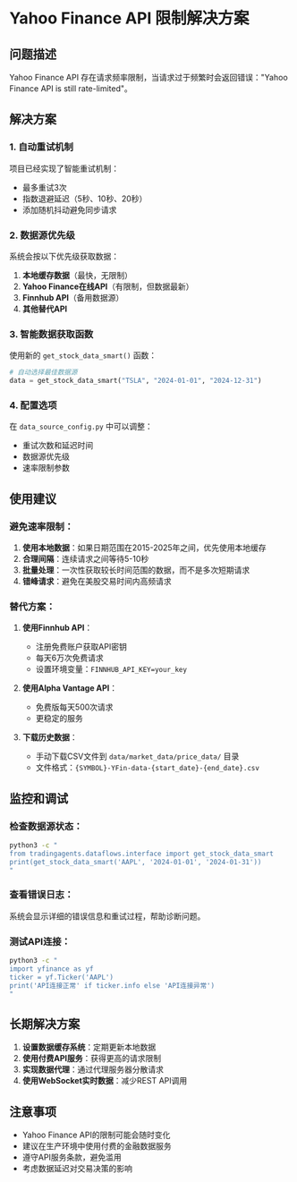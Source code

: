 # Yahoo Finance API 限制解决方案

## 问题描述
Yahoo Finance API 存在请求频率限制，当请求过于频繁时会返回错误："Yahoo Finance API is still rate-limited"。

## 解决方案

### 1. 自动重试机制
项目已经实现了智能重试机制：
- 最多重试3次
- 指数退避延迟（5秒、10秒、20秒）
- 添加随机抖动避免同步请求

### 2. 数据源优先级
系统会按以下优先级获取数据：
1. **本地缓存数据**（最快，无限制）
2. **Yahoo Finance在线API**（有限制，但数据最新）
3. **Finnhub API**（备用数据源）
4. **其他替代API**

### 3. 智能数据获取函数
使用新的 `get_stock_data_smart()` 函数：
```python
# 自动选择最佳数据源
data = get_stock_data_smart("TSLA", "2024-01-01", "2024-12-31")
```

### 4. 配置选项
在 `data_source_config.py` 中可以调整：
- 重试次数和延迟时间
- 数据源优先级
- 速率限制参数

## 使用建议

### 避免速率限制：
1. **使用本地数据**：如果日期范围在2015-2025年之间，优先使用本地缓存
2. **合理间隔**：连续请求之间等待5-10秒
3. **批量处理**：一次性获取较长时间范围的数据，而不是多次短期请求
4. **错峰请求**：避免在美股交易时间内高频请求

### 替代方案：
1. **使用Finnhub API**：
   - 注册免费账户获取API密钥
   - 每天6万次免费请求
   - 设置环境变量：`FINNHUB_API_KEY=your_key`

2. **使用Alpha Vantage API**：
   - 免费版每天500次请求
   - 更稳定的服务

3. **下载历史数据**：
   - 手动下载CSV文件到 `data/market_data/price_data/` 目录
   - 文件格式：`{SYMBOL}-YFin-data-{start_date}-{end_date}.csv`

## 监控和调试

### 检查数据源状态：
```bash
python3 -c "
from tradingagents.dataflows.interface import get_stock_data_smart
print(get_stock_data_smart('AAPL', '2024-01-01', '2024-01-31'))
"
```

### 查看错误日志：
系统会显示详细的错误信息和重试过程，帮助诊断问题。

### 测试API连接：
```bash
python3 -c "
import yfinance as yf
ticker = yf.Ticker('AAPL')
print('API连接正常' if ticker.info else 'API连接异常')
"
```

## 长期解决方案

1. **设置数据缓存系统**：定期更新本地数据
2. **使用付费API服务**：获得更高的请求限制
3. **实现数据代理**：通过代理服务器分散请求
4. **使用WebSocket实时数据**：减少REST API调用

## 注意事项

- Yahoo Finance API的限制可能会随时变化
- 建议在生产环境中使用付费的金融数据服务
- 遵守API服务条款，避免滥用
- 考虑数据延迟对交易决策的影响
